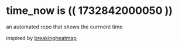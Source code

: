 # time_now is (( 1732842000050 ))

an automated repo that shows the currnent time

inspired by [breakingheatmap](https://github.com/breakingheatmap/breakingheatmap)